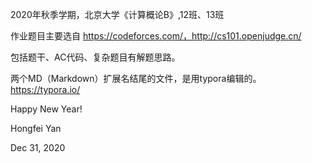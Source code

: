 2020年秋季学期，北京大学《计算概论B》,12班、13班




作业题目主要选自 https://codeforces.com/，http://cs101.openjudge.cn/

包括题干、AC代码、复杂题目有解题思路。



两个MD（Markdown）扩展名结尾的文件，是用typora编辑的。https://typora.io/

Happy New Year!



Hongfei Yan

Dec 31, 2020